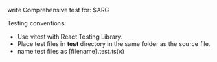 write Comprehensive test for: $ARG

Testing conventions:
- Use vitest with React Testing Library.
- Place test files in **test** directory in the same folder as the source file.
- name test files as [filename].test.ts(x)
